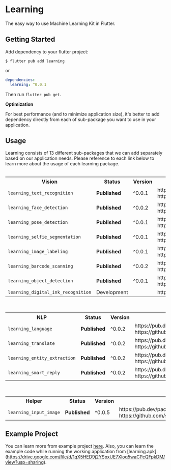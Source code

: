 # Learning

The easy way to use Machine Learning Kit in Flutter.

## Getting Started

Add dependency to your flutter project:

```
$ flutter pub add learning
```

or

```yaml
dependencies:
  learning: ^0.0.1
```

Then run `flutter pub get`.

**Optimization**

For best performance (and to minimize application size), it's better to add dependency directly from each of sub-package you want to use in your application. 

## Usage

Learning consists of 13 different sub-packages that we can add separately based on our application needs. Please reference to each link below to learn more about the usage of each learning package.
<br><br>
<table>
  <tr>
    <th>Vision</th>
    <th>Status</th>
    <th>Version</th>
    <th>Links</td>
    <th>Example</th>
  </tr>
  <tr>
    <td><code>learning_text_recognition</code></td>
    <td><b>Published</b></td>
    <td>^0.0.1</td>
    <td>
      https://pub.dev/packages/learning_text_recognition<br>
      https://github.com/salkuadrat/learning/tree/master/packages/learning_text_recognition
    </td>
    <td>
      <a href="https://github.com/salkuadrat/learning_apk/raw/master/text_recognition.apk">text_recognition.apk</a>
    </td>
  </tr>
  <tr>
    <td><code>learning_face_detection</code></td>
    <td><b>Published</b></td>
    <td>^0.0.2</td>
    <td>
      https://pub.dev/packages/learning_face_detection<br>
      https://github.com/salkuadrat/learning/tree/master/packages/learning_face_detection
    </td>
    <td>
      <a href="https://github.com/salkuadrat/learning_apk/raw/master/face_detection.apk">face_detection.apk</a>
    </td>
  </tr>
  <tr>
    <td><code>learning_pose_detection</code></td>
    <td><b>Published</b></td>
    <td>^0.0.1</td>
    <td>
      https://pub.dev/packages/learning_pose_detection<br>
      https://github.com/salkuadrat/learning/tree/master/packages/learning_pose_detection
    </td>
    <td>
      <a href="https://github.com/salkuadrat/learning_apk/raw/master/pose_detection.apk">pose_detection.apk</a>
    </td>
  </tr>
  <tr>
    <td><code>learning_selfie_segmentation</code></td>
    <td><b>Published</b></td>
    <td>^0.0.1</td>
    <td>
      https://pub.dev/packages/learning_selfie_segmentation<br>
      https://github.com/salkuadrat/learning/tree/master/packages/learning_selfie_segmentation
    </td>
    <td>
      <a href="https://github.com/salkuadrat/learning_apk/raw/master/selfie_segmentation.apk">selfie_segmentation.apk</a>
    </td>
  </tr>
  <tr>
    <td><code>learning_image_labeling</code></td>
    <td><b>Published</b></td>
    <td>^0.0.1</td>
    <td>
      https://pub.dev/packages/learning_image_labeling<br>
      https://github.com/salkuadrat/learning/tree/master/packages/learning_image_labeling
    </td>
    <td>
      <a href="https://github.com/salkuadrat/learning_apk/raw/master/image_labeling.apk">image_labeling.apk</a>
    </td>
  </tr>
  <tr>
    <td><code>learning_barcode_scanning</code></td>
    <td><b>Published</b></td>
    <td>^0.0.2</td>
    <td>
      https://pub.dev/packages/learning_barcode_scanning<br>
      https://github.com/salkuadrat/learning/tree/master/packages/learning_barcode_scanning
    </td>
    <td>
      <a href="https://github.com/salkuadrat/learning_apk/raw/master/barcode_scanning.apk">barcode_scanning.apk</a>
    </td>
  </tr>
  <tr>
    <td><code>learning_object_detection</code></td>
    <td><b>Published</b></td>
    <td>^0.0.1</td>
    <td>
      https://pub.dev/packages/learning_object_detection<br>
      https://github.com/salkuadrat/learning/tree/master/packages/learning_object_detection
    </td>
    <td>
      <a href="https://github.com/salkuadrat/learning_apk/raw/master/object_detection.apk">object_detection.apk</a>
    </td>
  </tr>
  <tr>
    <td><code>learning_digital_ink_recognition</code></td>
    <td>Development</td>
    <td></td>
    <td>https://github.com/salkuadrat/learning/tree/master/packages/learning_digital_ink_recognition</td>
    <td></td>
  </tr>
</table>
<br>
<table>
  <tr>
    <th>NLP</th>
    <th>Status</th>
    <th>Version</th>
    <th>Links</th>
    <th>Example</th>
  </tr>
  <tr>
    <td><code>learning_language</code></td>
    <td><b>Published</b></td>
    <td>^0.0.2</td>
    <td>
      https://pub.dev/packages/learning_language<br>
      https://github.com/salkuadrat/learning/tree/master/packages/learning_language
    </td>
    <td>
      <a href="https://github.com/salkuadrat/learning_apk/raw/master/language.apk">language.apk</a>
    </td>
  </tr>
  <tr>
    <td><code>learning_translate</code></td>
    <td><b>Published</b></td>
    <td>^0.0.2</td>
    <td>
      https://pub.dev/packages/learning_translate<br>
      https://github.com/salkuadrat/learning/tree/master/packages/learning_translate
    </td>
    <td>
      <a href="https://github.com/salkuadrat/learning_apk/raw/master/translate.apk">translate.apk</a>
    </td>
  </tr>
  <tr>
    <td><code>learning_entity_extraction</code></td>
    <td><b>Published</b></td>
    <td>^0.0.2</td>
    <td>
      https://pub.dev/packages/learning_entity_extraction<br>
      https://github.com/salkuadrat/learning/tree/master/packages/learning_entity_extraction
    </td>
    <td>
      <a href="https://github.com/salkuadrat/learning_apk/raw/master/entity_extraction.apk">entity_extraction.apk</a>
    </td>
  </tr>
  <tr>
    <td><code>learning_smart_reply</code></td>
    <td><b>Published</b></td>
    <td>^0.0.2</td>
    <td>
      https://pub.dev/packages/learning_smart_reply<br>
      https://github.com/salkuadrat/learning/tree/master/packages/learning_smart_reply
    </td>
    <td></td>
  </tr>
</table>
<br>
<table>
  <tr>
    <th>Helper</th>
    <th>Status</th>
    <th>Version</th>
    <th>Links</td>
  </tr>
  <tr>
    <td><code>learning_input_image</code></td>
    <td><b>Published</b></td>
    <td>^0.0.5</td>
    <td>
      https://pub.dev/packages/learning_input_image<br>
      https://github.com/salkuadrat/learning/tree/master/packages/learning_input_image
    </td>
  </tr>
</table>

## Example Project

You can learn more from example project [here](example). Also, you can learn the example code while running the working application from [learning.apk].(https://drive.google.com/file/d/1qX5HED9j2YSpxUE7Xloq5waCPcQFpkDM/view?usp=sharing).
